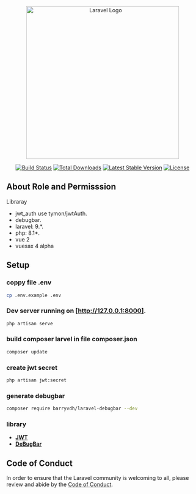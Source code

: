 <p align="center"><a href="https://laravel.com" target="_blank"><img src="https://raw.githubusercontent.com/laravel/art/master/logo-lockup/5%20SVG/2%20CMYK/1%20Full%20Color/laravel-logolockup-cmyk-red.svg" width="400" alt="Laravel Logo"></a></p>

<p align="center">
<a href="https://travis-ci.org/laravel/framework"><img src="https://travis-ci.org/laravel/framework.svg" alt="Build Status"></a>
<a href="https://packagist.org/packages/laravel/framework"><img src="https://img.shields.io/packagist/dt/laravel/framework" alt="Total Downloads"></a>
<a href="https://packagist.org/packages/laravel/framework"><img src="https://img.shields.io/packagist/v/laravel/framework" alt="Latest Stable Version"></a>
<a href="https://packagist.org/packages/laravel/framework"><img src="https://img.shields.io/packagist/l/laravel/framework" alt="License"></a>
</p>

## About Role and Permisssion

Libraray

- jwt_auth use tymon/jwtAuth.
- debugbar.
- laravel: 9.*.
- php: 8.1*.
- vue 2
- vuesax 4 alpha



## Setup

### coppy file .env 
``` bash
cp .env.example .env
```

### Dev server running on [http://127.0.0.1:8000].
``` bash
php artisan serve
```

### build composer larvel in file composer.json 
``` bash
composer update
```

### create jwt secret
``` bash
php artisan jwt:secret
```

### generate debugbar
``` bash
composer require barryvdh/laravel-debugbar --dev
```



### library

- **[JWT](https://jwt-auth.readthedocs.io/en/develop/)**
- **[DeBugBar](https://github.com/barryvdh/laravel-debugbar)**



## Code of Conduct

In order to ensure that the Laravel community is welcoming to all, please review and abide by the [Code of Conduct](https://laravel.com/docs/contributions#code-of-conduct).

